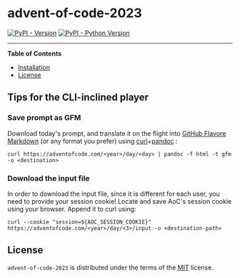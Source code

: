 # advent-of-code-2023

[![PyPI - Version](https://img.shields.io/pypi/v/advent-of-code-2023.svg)](https://pypi.org/project/advent-of-code-2023)
[![PyPI - Python Version](https://img.shields.io/pypi/pyversions/advent-of-code-2023.svg)](https://pypi.org/project/advent-of-code-2023)

-----

**Table of Contents**

- [Installation](#installation)
- [License](#license)

## Tips for the CLI-inclined player

### Save prompt as GFM
Download today's prompt,
and translate it on the flight into
[GitHub Flavore Markdown](https://github.github.com/gfm/)
(or any format you prefer) using 
[curl](https://curl.se)+[pandoc](https://pandoc.org) :

    curl https://adventofcode.com/<year>/day/<day> | pandoc -f html -t gfm -o <destination>

### Download the input file
In order to download the input file,
since it is different for each user,
you need to provide your session cookie!
Locate and save AoC's session cookie using your browser.
Append it to curl using:

    curl --cookie "session=${AOC_SESSION_COOKIE}" https://adventofcode.com/<year>/day/<3>/input -o <destination-path>


## License

`advent-of-code-2023` is distributed under the terms of the [MIT](https://spdx.org/licenses/MIT.html) license.
